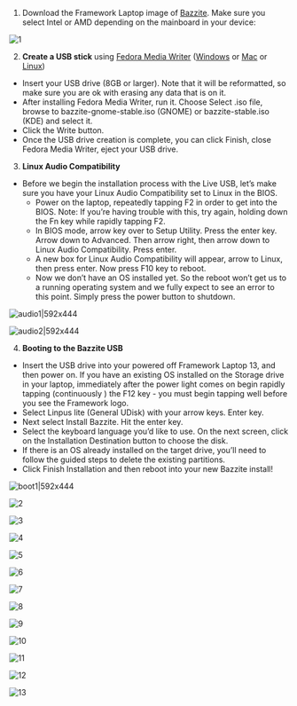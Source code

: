 <!-- ANCHOR: METADATA -->
<!--{"url_discourse": "https://universal-blue.discourse.group/docs?topic=1819", "fetched_at": "2024-09-03 16:43:25.971719+00:00"}-->
<!-- ANCHOR_END: METADATA -->

1. Download the Framework Laptop image of [Bazzite](https://bazzite.gg/). Make sure you select Intel or AMD depending on the mainboard in your device:

![1](https://universal-blue.discourse.group/uploads/short-url/nIJ6NAxXU1aGcYW7ETvr4waICvQ)

2. **Create a USB stick** using [Fedora Media Writer](https://docs.fedoraproject.org/en-US/fedora/latest/preparing-boot-media/#_on_windows) ([Windows](https://fedoraproject.org/fmw/FedoraMediaWriter-win32-latest.exe) or [Mac](https://fedoraproject.org/fmw/FedoraMediaWriter-osx-latest.dmg) or [Linux](https://flathub.org/apps/org.fedoraproject.MediaWriter))

* Insert your USB drive (8GB or larger). Note that it will be reformatted, so make sure you are ok with erasing any data that is on it.
* After installing Fedora Media Writer, run it. Choose Select .iso file, browse to bazzite-gnome-stable.iso (GNOME) or bazzite-stable.iso (KDE) and select it.
* Click the Write button.
* Once the USB drive creation is complete, you can click Finish, close Fedora Media Writer, eject your USB drive.

3. **Linux Audio Compatibility**

* Before we begin the installation process with the Live USB, let’s make sure you have your Linux Audio Compatibility set to Linux in the BIOS.
  * Power on the laptop, repeatedly tapping F2 in order to get into the BIOS. Note: If you’re having trouble with this, try again, holding down the Fn key while rapidly tapping F2.
  * In BIOS mode, arrow key over to Setup Utility. Press the enter key. Arrow down to Advanced. Then arrow right, then arrow down to Linux Audio Compatibility. Press enter.
  * A new box for Linux Audio Compatibility will appear, arrow to Linux, then press enter. Now press F10 key to reboot.
  * Now we don’t have an OS installed yet. So the reboot won’t get us to a running operating system and we fully expect to see an error to this point. Simply press the power button to shutdown.

![audio1|592x444](https://universal-blue.discourse.group/uploads/short-url/ljcQsFwbZxGitNcmd709Yyc6Ebt)

![audio2|592x444](https://universal-blue.discourse.group/uploads/short-url/A1kiX4zZ71b24avCpqhGx38sfb9)

4. **Booting to the Bazzite USB**

* Insert the USB drive into your powered off Framework Laptop 13, and then power on. If you have an existing OS installed on the Storage drive in your laptop, immediately after the power light comes on begin rapidly tapping (continuously ) the F12 key - you must begin tapping well before you see the Framework logo.
* Select Linpus lite (General UDisk) with your arrow keys. Enter key.
* Next select Install Bazzite. Hit the enter key.
* Select the keyboard language you’d like to use. On the next screen, click on the Installation Destination button to choose the disk.
* If there is an OS already installed on the target drive, you’ll need to follow the guided steps to delete the existing partitions.
* Click Finish Installation and then reboot into your new Bazzite install!

![boot1|592x444](https://universal-blue.discourse.group/uploads/short-url/6Zt8cOSmHmTUKeAn69u2H6zH8E9)

![2](https://universal-blue.discourse.group/uploads/short-url/j9Ridw0uEMLSGL2YHK8TBjUfB5A)

![3](https://universal-blue.discourse.group/uploads/short-url/h1JBbkF6XbEmaTTdqMFS9R1VNCB)

![4](https://universal-blue.discourse.group/uploads/short-url/oFQYnOgxenGVZGd5lJPwpYZ2j4p)

![5](https://universal-blue.discourse.group/uploads/short-url/1xoM895gIQwuYEwwg8uXxglYsEm)

![6](https://universal-blue.discourse.group/uploads/short-url/1u9sjJskEjmp8GplO9Cl96M7Pwj)

![7](https://universal-blue.discourse.group/uploads/short-url/m5qHTr63ugCSQj5TfKKSeZnPyCJ)

![8](https://universal-blue.discourse.group/uploads/short-url/2I822woJsbGWMiSJL71gYyLk6ne)

![9](https://universal-blue.discourse.group/uploads/short-url/r6ysuSWc8ocI4LI97zKld3Zt1A5)

![10](https://universal-blue.discourse.group/uploads/short-url/5z4yBBB8vpLFVz227WsgJj7w0Px)

![11](https://universal-blue.discourse.group/uploads/short-url/yET4erFoNd1qwciWLgjBX6pNpDc)

![12](https://universal-blue.discourse.group/uploads/short-url/AmFHEs5fF7Wbtcgj80rrNR7VVUt)

![13](https://universal-blue.discourse.group/uploads/short-url/4RQ8F46w68MzupeDSvHkHMTIYsi)